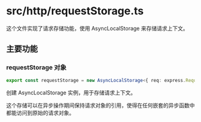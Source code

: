 # src/http/requestStorage.ts

这个文件实现了请求存储功能，使用 AsyncLocalStorage 来存储请求上下文。

## 主要功能

### requestStorage 对象

```typescript
export const requestStorage = new AsyncLocalStorage<{ req: express.Request }>();
```

创建 AsyncLocalStorage 实例，用于存储请求上下文。

这个存储可以在异步操作期间保持请求对象的引用，使得在任何嵌套的异步函数中都能访问到原始的请求对象。